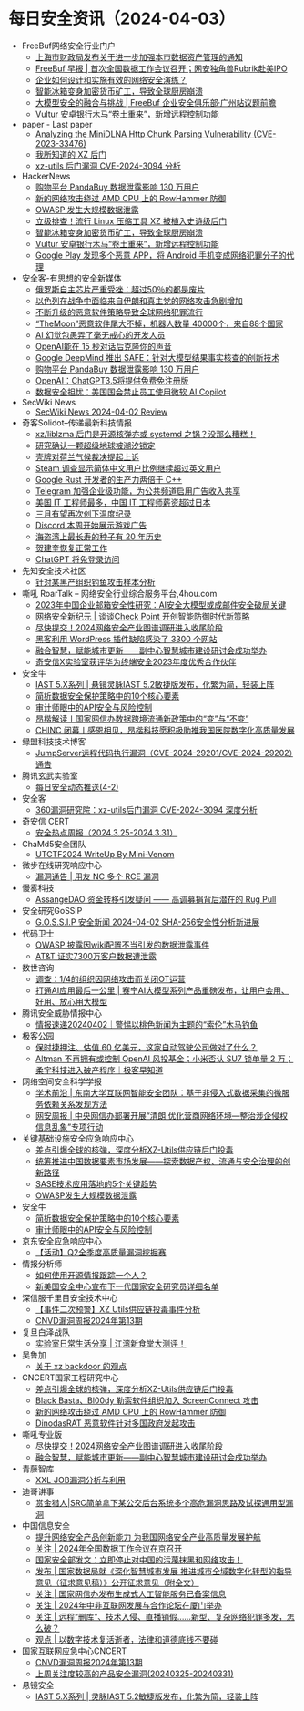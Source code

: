 # 每日安全资讯（2024-04-03）

- FreeBuf网络安全行业门户
  - [上海市财政局发布关于进一步加强本市数据资产管理的通知](https://www.freebuf.com/news/396818.html)
  - [FreeBuf 早报 | 首次全国数据工作会议召开；网安独角兽Rubrik赴美IPO](https://www.freebuf.com/news/396810.html)
  - [企业如何设计和实施有效的网络安全演练？](https://www.freebuf.com/news/396750.html)
  - [智能冰箱变身加密货币矿工，导致全球厨房崩溃](https://www.freebuf.com/news/396741.html)
  - [大模型安全的融合与挑战 | FreeBuf 企业安全俱乐部·广州站议题前瞻](https://www.freebuf.com/fevents/396736.html)
  - [Vultur 安卓银行木马“卷土重来”，新增远程控制功能](https://www.freebuf.com/news/396732.html)
- paper - Last paper
  - [Analyzing the MiniDLNA Http Chunk Parsing Vulnerability (CVE-2023-33476)](https://paper.seebug.org/3141/)
  - [我所知道的 XZ 后门](https://paper.seebug.org/3140/)
  - [xz-utils 后门漏洞 CVE-2024-3094 分析](https://paper.seebug.org/3139/)
- HackerNews
  - [购物平台 PandaBuy 数据泄露影响 130 万用户](https://hackernews.cc/archives/51247)
  - [新的网络攻击绕过 AMD CPU 上的 RowHammer 防御](https://hackernews.cc/archives/51242)
  - [OWASP 发生大规模数据泄露](https://hackernews.cc/archives/51238)
  - [立级排查！流行 Linux 压缩工具 XZ 被植入史诗级后门](https://hackernews.cc/archives/51234)
  - [智能冰箱变身加密货币矿工，导致全球厨房崩溃](https://hackernews.cc/archives/51230)
  - [Vultur 安卓银行木马“卷土重来”，新增远程控制功能](https://hackernews.cc/archives/51226)
  - [Google Play 发现多个恶意 APP，将 Android 手机变成网络犯罪分子的代理](https://hackernews.cc/archives/51218)
- 安全客-有思想的安全新媒体
  - [俄罗斯自主芯片严重受挫：超过50％的都是废片](https://www.anquanke.com/post/id/295252)
  - [以色列在战争中面临来自伊朗和真主党的网络攻击急剧增加](https://www.anquanke.com/post/id/295247)
  - [不断升级的恶意软件策略导致全球网络犯罪流行](https://www.anquanke.com/post/id/295242)
  - [“TheMoon”恶意软件尾大不掉，机器人数量 40000个，来自88个国家](https://www.anquanke.com/post/id/295241)
  - [AI 幻觉包愚弄了毫无戒心的开发人员](https://www.anquanke.com/post/id/295208)
  - [OpenAI能在 15 秒对话后克隆你的声音](https://www.anquanke.com/post/id/295216)
  - [Google DeepMind 推出 SAFE：针对大模型结果事实核查的创新技术](https://www.anquanke.com/post/id/295213)
  - [购物平台 PandaBuy 数据泄露影响 130 万用户](https://www.anquanke.com/post/id/295199)
  - [OpenAI：ChatGPT3.5将提供免费免注册版](https://www.anquanke.com/post/id/295202)
  - [数据安全担忧：美国国会禁止员工使用微软 AI Copilot](https://www.anquanke.com/post/id/295195)
- SecWiki News
  - [SecWiki News 2024-04-02 Review](http://www.sec-wiki.com/?2024-04-02)
- 奇客Solidot–传递最新科技情报
  - [xz/liblzma 后门是开源核弹亦或 systemd 之锅？没那么糟糕！](https://www.solidot.org/story?sid=77766)
  - [研究确认一颗超级地球被潮汐锁定](https://www.solidot.org/story?sid=77765)
  - [壳牌对荷兰气候裁决提起上诉](https://www.solidot.org/story?sid=77764)
  - [Steam 调查显示简体中文用户比例继续超过英文用户](https://www.solidot.org/story?sid=77763)
  - [Google Rust 开发者的生产力两倍于 C++](https://www.solidot.org/story?sid=77762)
  - [Telegram 加强企业级功能，为公共频道启用广告收入共享](https://www.solidot.org/story?sid=77761)
  - [美国 IT 工程师最多，中国 IT 工程师薪资超过日本](https://www.solidot.org/story?sid=77760)
  - [三月有望再次创下温度纪录](https://www.solidot.org/story?sid=77759)
  - [Discord 本周开始展示游戏广告](https://www.solidot.org/story?sid=77758)
  - [海盗湾上最长寿的种子有 20 年历史](https://www.solidot.org/story?sid=77757)
  - [贺建奎恢复正常工作](https://www.solidot.org/story?sid=77756)
  - [ChatGPT 将免登录访问](https://www.solidot.org/story?sid=77755)
- 先知安全技术社区
  - [针对某黑产组织钓鱼攻击样本分析](https://xz.aliyun.com/t/14226)
- 嘶吼 RoarTalk – 网络安全行业综合服务平台,4hou.com
  - [2023年中国企业邮箱安全性研究：AI安全大模型或成邮件安全破局关键](https://www.4hou.com/posts/yAq6)
  - [网络安全新纪元 | 谈谈Check Point 开创智能防御时代新策略](https://www.4hou.com/posts/BXVQ)
  - [尽快提交！2024网络安全产业图谱调研进入收尾阶段](https://www.4hou.com/posts/AXR9)
  - [黑客利用 WordPress 插件缺陷感染了 3300 个网站](https://www.4hou.com/posts/qpyy)
  - [融合智慧，赋能城市更新——副中心智慧城市建设研讨会成功举办](https://www.4hou.com/posts/vxn8)
  - [奇安信X实验室获评华为终端安全2023年度优秀合作伙伴](https://www.4hou.com/posts/z4rq)
- 安全牛
  - [IAST 5.X系列 | 悬镜灵脉IAST 5.2敏捷版发布，化繁为简，轻装上阵](https://www.aqniu.com/vendor/103372.html)
  - [简析数据安全保护策略中的10个核心要素](https://www.aqniu.com/industry/103369.html)
  - [审计师眼中的API安全与风险控制](https://www.aqniu.com/industry/103365.html)
  - [昂楷解读丨国家网信办数据跨境流通新政策中的“变”与“不变”](https://www.aqniu.com/vendor/103358.html)
  - [CHINC 闭幕丨感恩相见，昂楷科技愿积极助推我国医院数字化高质量发展](https://www.aqniu.com/vendor/103349.html)
- 绿盟科技技术博客
  - [JumpServer远程代码执行漏洞（CVE-2024-29201/CVE-2024-29202）通告](https://blog.nsfocus.net/jumpservercve-2024-29201-cve-2024-29202/)
- 腾讯玄武实验室
  - [每日安全动态推送(4-2)](https://mp.weixin.qq.com/s?__biz=MzA5NDYyNDI0MA==&mid=2651959584&idx=1&sn=b33e4992f10b39566f30b28bc3c5f21b&chksm=8baed1bfbcd958a962d9f2d72cff98e7e5f0f68c97a74d5199b453cea1c458a7fc2df6e104aa&scene=58&subscene=0#rd)
- 安全客
  - [360漏洞研究院：xz-utils后门漏洞 CVE-2024-3094 深度分析](https://mp.weixin.qq.com/s?__biz=MzA5ODA0NDE2MA==&mid=2649786451&idx=1&sn=3da0e73bcfa35f5aae42896614877824&chksm=8893b83cbfe4312a6a46c2fc3f1f4bc4472742d4dd0ba3abd1789ef83fe335585f40617f8115&scene=58&subscene=0#rd)
- 奇安信 CERT
  - [安全热点周报（2024.3.25-2024.3.31）](https://mp.weixin.qq.com/s?__biz=MzU5NDgxODU1MQ==&mid=2247500718&idx=1&sn=82589e448d62deeebec7befadf0baded&chksm=fe79e736c90e6e20eaa8fba2c3df3fed3543b615f401f08fec03179399f6b940282189ae82f4&scene=58&subscene=0#rd)
- ChaMd5安全团队
  - [UTCTF2024 WriteUp By Mini-Venom](https://mp.weixin.qq.com/s?__biz=MzIzMTc1MjExOQ==&mid=2247510264&idx=1&sn=3aaa56221cdacdb7a6d2833bc1030b0a&chksm=e89d8020dfea09364d95ff7a212aef99b2666bade5e6a8df1e9f2396284d60718ebf24af67a5&scene=58&subscene=0#rd)
- 微步在线研究响应中心
  - [漏洞通告 | 用友 NC 多个 RCE 漏洞](https://mp.weixin.qq.com/s?__biz=Mzg5MTc3ODY4Mw==&mid=2247505305&idx=1&sn=9e030ba79fb3355849fc79c868a39d0e&chksm=cfcab68df8bd3f9b6adbb348ad96f17bc825f535c3ee96a2ea50f787f62b42727f459fe5f2b3&scene=58&subscene=0#rd)
- 慢雾科技
  - [AssangeDAO 资金转移引发疑问 —— 高调募捐背后潜在的 Rug Pull](https://mp.weixin.qq.com/s?__biz=MzU4ODQ3NTM2OA==&mid=2247499619&idx=1&sn=84ae71acbffbfd86fb32dafdb05c6dfc&chksm=fdde81e4caa908f29d261dec3ea6c14fb8dc64dba47740c1e39a85424c12a30eae4af405dd3b&scene=58&subscene=0#rd)
- 安全研究GoSSIP
  - [G.O.S.S.I.P 安全新闻 2024-04-02 SHA-256安全性分析新进展](https://mp.weixin.qq.com/s?__biz=Mzg5ODUxMzg0Ng==&mid=2247497697&idx=1&sn=359f5f5545675d41b64c58ae8a84cace&chksm=c063d938f714502eb9eb4570b36b40ee392113093cb25c2948c271a23a19a1847de013f98c31&scene=58&subscene=0#rd)
- 代码卫士
  - [OWASP 披露因wiki配置不当引发的数据泄露事件](https://mp.weixin.qq.com/s?__biz=MzI2NTg4OTc5Nw==&mid=2247519214&idx=1&sn=5e17f1de7f2b25619973c7ea0815fc6b&chksm=ea94ba84dde33392efc3bf30ab62d5e1f47a4c391d42f8c7cd0aa8fa1ffb7cf0d4592e7eced1&scene=58&subscene=0#rd)
  - [AT&T 证实7300万客户数据遭泄露](https://mp.weixin.qq.com/s?__biz=MzI2NTg4OTc5Nw==&mid=2247519214&idx=2&sn=80c38135c40f690f33d353613517119f&chksm=ea94ba84dde33392b6a0fbeb923716ee9e05fb74ee41510f715c6d6a3c086152d85fa3958c8e&scene=58&subscene=0#rd)
- 数世咨询
  - [调查：1/4的组织因网络攻击而关闭OT运营](https://mp.weixin.qq.com/s?__biz=MzkxNzA3MTgyNg==&mid=2247509860&idx=1&sn=156ec16cb2fea933149122957016be39&chksm=c144d5d9f6335ccfe8b62ff85094753481747e941d313db950321097032223b33d528839f4aa&scene=58&subscene=0#rd)
  - [打通AI应用最后一公里 | 赛宁AI大模型系列产品重磅发布，让用户会用、好用、放心用大模型](https://mp.weixin.qq.com/s?__biz=MzkxNzA3MTgyNg==&mid=2247509860&idx=2&sn=5555b31d2b32d9d9c8887fdb00924046&chksm=c144d5d9f6335ccf1e169ba1a9195c6c2b15ac0e21097013925e5f3f191a79715ee263346ee2&scene=58&subscene=0#rd)
- 腾讯安全威胁情报中心
  - [情报速递20240402｜警惕以桃色新闻为主题的“索伦”木马钓鱼](https://mp.weixin.qq.com/s?__biz=MzI5ODk3OTM1Ng==&mid=2247503660&idx=1&sn=da0a2e4c18dfc9b43d494a455df1fb5c&chksm=ec9f165fdbe89f49a9ee13c8e49dcee9368aa6ef36577a98fad97e76b969dec4f26847abd2c9&scene=58&subscene=0#rd)
- 极客公园
  - [保时捷押注、估值 60 亿美元，这家自动驾驶公司做对了什么？](https://mp.weixin.qq.com/s?__biz=MTMwNDMwODQ0MQ==&mid=2653038281&idx=1&sn=44c2fb8aad9fea3fb680412362b83bec&chksm=7e575b7f4920d26929e3115334d659a4636e9bc7c7e1b6d6ec84acd38a65bd6bc273bf59ebee&scene=58&subscene=0#rd)
  - [Altman 不再拥有或控制 OpenAI 风投基金；小米否认 SU7 锁单量 2 万；柔宇科技进入破产程序｜极客早知道](https://mp.weixin.qq.com/s?__biz=MTMwNDMwODQ0MQ==&mid=2653038190&idx=1&sn=09bcadecda4cf22ca75203e0fec31514&chksm=7e575bd84920d2ce90291c25ea8c7b65f6c9d70a635599d91223468b561b250c37fc496a1923&scene=58&subscene=0#rd)
- 网络空间安全科学学报
  - [学术前沿 | 东南大学互联网智能安全团队：基于非侵入式数据采集的微服务依赖关系发现方法](https://mp.weixin.qq.com/s?__biz=MzI0NjU2NDMwNQ==&mid=2247499165&idx=1&sn=bff660381cc2665f432232a2832d65e3&chksm=e9bfe923dec860353df3be777e96dc8297fba510f16a72833d54a23b0f76ff3a61cff7cd8851&scene=58&subscene=0#rd)
  - [网安周报 | 中央网信办部署开展“清朗·优化营商网络环境—整治涉企侵权信息乱象”专项行动](https://mp.weixin.qq.com/s?__biz=MzI0NjU2NDMwNQ==&mid=2247499165&idx=2&sn=6072456f16b7158fb2b9ecede5755b9f&chksm=e9bfe923dec86035cbc99629a92ca8d588a8f82ba3e2f1a0cfb0c6f972ce579cda5e793747c8&scene=58&subscene=0#rd)
- 关键基础设施安全应急响应中心
  - [差点引爆全球的核弹，深度分析XZ-Utils供应链后门投毒](https://mp.weixin.qq.com/s?__biz=MzkyMzAwMDEyNg==&mid=2247543127&idx=1&sn=612750d636e6cebb40689b0a418e5ee2&chksm=c1e9a506f69e2c107e6fc6dcdea5e366ff20ab9b41f72df75aeedd97ef9552aff74023dba184&scene=58&subscene=0#rd)
  - [统筹推进中国数据要素市场发展——探索数据产权、流通与安全治理的创新路径](https://mp.weixin.qq.com/s?__biz=MzkyMzAwMDEyNg==&mid=2247543127&idx=2&sn=466070e8db817242aaa23c3b5acb411a&chksm=c1e9a506f69e2c10358711ead06f95ff22a063e09b75630109a927b864cb8a6610431ff83eba&scene=58&subscene=0#rd)
  - [SASE技术应用落地的5个关键趋势](https://mp.weixin.qq.com/s?__biz=MzkyMzAwMDEyNg==&mid=2247543127&idx=3&sn=caac4d653a83d594b4d1338346984b7c&chksm=c1e9a506f69e2c1003000162630984c16831665bf6fce501515d421416747adc1d0372b353ed&scene=58&subscene=0#rd)
  - [OWASP发生大规模数据泄露](https://mp.weixin.qq.com/s?__biz=MzkyMzAwMDEyNg==&mid=2247543127&idx=4&sn=9d1767901378049e756797aae446a34f&chksm=c1e9a506f69e2c10848c5f32402f74e56bd74822c39b9253011eef0e7555b68e13077a864a30&scene=58&subscene=0#rd)
- 安全牛
  - [简析数据安全保护策略中的10个核心要素](https://mp.weixin.qq.com/s?__biz=MjM5Njc3NjM4MA==&mid=2651128909&idx=1&sn=5dfc00a8010e98fe106dcee988ca0ac6&chksm=bd15b49e8a623d88aec5da749e2a809973ef98057026bd2c4909af492bbd40cf524bdde0916b&scene=58&subscene=0#rd)
  - [审计师眼中的API安全与风险控制](https://mp.weixin.qq.com/s?__biz=MjM5Njc3NjM4MA==&mid=2651128909&idx=2&sn=6494add1d8bd66e4e2956b6500747b7d&chksm=bd15b49e8a623d8891f2542bb37e01f2a2b625d67f3c0e8d46b874995142e3ec50d0112dafea&scene=58&subscene=0#rd)
- 京东安全应急响应中心
  - [【活动】Q2全季度高质量漏洞挖掘赛](https://mp.weixin.qq.com/s?__biz=MjM5OTk2MTMxOQ==&mid=2727836385&idx=1&sn=089c8ec0ba7a8c74f3764917b1eaf9d9&chksm=8050ad69b727247f31ac5bafc9492ced375c55abcc703bcafcd5e5828c20e1bc8a2fc0049b77&scene=58&subscene=0#rd)
- 情报分析师
  - [如何使用开源情报跟踪一个人？](https://mp.weixin.qq.com/s?__biz=MzA3Mjc1MTkwOA==&mid=2650547605&idx=1&sn=b7a05251d4ad06784f302a75794ec240&chksm=87110bdeb06682c839c2ddee4b1329d4a48888d79487737db45e254fe79054a1c6d15b411f95&scene=58&subscene=0#rd)
  - [新美国安全中心宣布下一代国家安全研究员详细名单](https://mp.weixin.qq.com/s?__biz=MzA3Mjc1MTkwOA==&mid=2650547605&idx=2&sn=76b791e9e85c51de49b2fa93d5984a7a&chksm=87110bdeb06682c873ad923dd5b8e144587d4b45ed97c3205dc56ccbf759bd3792ad3e379a77&scene=58&subscene=0#rd)
- 深信服千里目安全技术中心
  - [【事件二次预警】XZ Utils供应链投毒事件分析](https://mp.weixin.qq.com/s?__biz=Mzg2NjgzNjA5NQ==&mid=2247522433&idx=1&sn=f095571c8acf317297f450dec2432351&chksm=ce461391f9319a87b0f5d3c4936ccfaa4e354aa321945206d4e406f03dc455a5a7c0fd183832&scene=58&subscene=0#rd)
  - [CNVD漏洞周报2024年第13期](https://mp.weixin.qq.com/s?__biz=Mzg2NjgzNjA5NQ==&mid=2247522433&idx=2&sn=5f17b33b94bd52fdbf63466e33ae718e&chksm=ce461391f9319a8747523cb7f596b01fdbfba3c6bbcf5a8559c97a2fa00dcbbbe4558fd652f7&scene=58&subscene=0#rd)
- 复旦白泽战队
  - [实验室日常生活分享 | 江湾新食堂大测评！](https://mp.weixin.qq.com/s?__biz=MzU4NzUxOTI0OQ==&mid=2247489117&idx=1&sn=41b75979bdd95cc5b71975672a94072f&chksm=fdeb9223ca9c1b355c57115731c9975ba628a70425cea3e2350c14dd690e446a02f30116110b&scene=58&subscene=0#rd)
- 吴鲁加
  - [关于 xz backdoor 的观点](https://mp.weixin.qq.com/s?__biz=Mzg5NDY4ODM1MA==&mid=2247484661&idx=1&sn=2edb6febcd54d35969b3d201e0048af5&chksm=c01a89c4f76d00d2434c48611c1056392912236ad89bdc16a4312b3f0deace4de16f242a9c87&scene=58&subscene=0#rd)
- CNCERT国家工程研究中心
  - [差点引爆全球的核弹，深度分析XZ-Utils供应链后门投毒](https://mp.weixin.qq.com/s?__biz=MzUzNDYxOTA1NA==&mid=2247543844&idx=1&sn=3914eb62bef7a17e3aa7be5452b7812a&chksm=fa939ae5cde413f3147969320c1e7c27e093b311117f6656843c60b8b2ac4074e3a18482e314&scene=58&subscene=0#rd)
  - [Black Basta、Bl00dy 勒索软件组织加入 ScreenConnect 攻击](https://mp.weixin.qq.com/s?__biz=MzUzNDYxOTA1NA==&mid=2247543844&idx=2&sn=3e238a551fdfcef1dc204fdf9297d330&chksm=fa939ae5cde413f35d5feb7f5a884a725920e00a1defdf6e1a8d594a4536ac69b3569c81df14&scene=58&subscene=0#rd)
  - [新的网络攻击绕过 AMD CPU 上的 RowHammer 防御](https://mp.weixin.qq.com/s?__biz=MzUzNDYxOTA1NA==&mid=2247543844&idx=3&sn=6940c8e22a07ec4ebaa941a1e2aca5d1&chksm=fa939ae5cde413f34dfad073eb92bfcd380f1b225d4ddb6e3ac742dd73fcf137fc948d7d0770&scene=58&subscene=0#rd)
  - [DinodasRAT 恶意软件针对多国政府发起攻击](https://mp.weixin.qq.com/s?__biz=MzUzNDYxOTA1NA==&mid=2247543844&idx=4&sn=ecda1a27d06edbc517fbf05dec24d08c&chksm=fa939ae5cde413f3994d23b20109bb4eefe1f13d7b0486ed1e59f5b99a6d3a88255560a810e1&scene=58&subscene=0#rd)
- 嘶吼专业版
  - [尽快提交！2024网络安全产业图谱调研进入收尾阶段](https://mp.weixin.qq.com/s?__biz=MzI0MDY1MDU4MQ==&mid=2247574497&idx=1&sn=eb454d0477d6f59946adf09501da4e67&chksm=e91473dbde63facd2114acaf8dbf2f6c322d3bc82035158ec6991ef0e64ae59843f161d2335c&scene=58&subscene=0#rd)
  - [融合智慧，赋能城市更新——副中心智慧城市建设研讨会成功举办](https://mp.weixin.qq.com/s?__biz=MzI0MDY1MDU4MQ==&mid=2247574497&idx=2&sn=ff57383755e3ea8edbab1776ada42887&chksm=e91473dbde63facdd69cba3ebd5083128a5c50ca1f299c40cca84c17638b85dc65b910de538e&scene=58&subscene=0#rd)
- 青藤智库
  - [XXL-JOB漏洞分析与利用](https://mp.weixin.qq.com/s?__biz=MzUyOTkwNTQ5Mg==&mid=2247489062&idx=1&sn=05deb2b83d036edcced217663e8e060e&chksm=fa58b41dcd2f3d0b66cd584ab373132a3cdb93a347c78a3dd89fef3d582ece6c3c2e565fed7a&scene=58&subscene=0#rd)
- 迪哥讲事
  - [赏金猎人|SRC简单拿下某公交后台系统多个高危漏洞思路及试探通用型漏洞](https://mp.weixin.qq.com/s?__biz=MzIzMTIzNTM0MA==&mid=2247494012&idx=1&sn=3bb81f3d9522298e223796a3265b5e68&chksm=e8a5e31fdfd26a095e7f71621feb5ab6611ddf8125c91627fc10424a8e38bb5c1181818fdf05&scene=58&subscene=0#rd)
- 中国信息安全
  - [提升网络安全产品创新能力 为我国网络安全产业高质量发展护航](https://mp.weixin.qq.com/s?__biz=MzA5MzE5MDAzOA==&mid=2664209581&idx=1&sn=739b5b4ec753d9306d2531abdc6bef0f&chksm=8b599e54bc2e174292b905c9711bbf975a64ad06ad5dae093917d23e938decdd9cbbfc6c3f41&scene=58&subscene=0#rd)
  - [关注 | 2024年全国数据工作会议在京召开](https://mp.weixin.qq.com/s?__biz=MzA5MzE5MDAzOA==&mid=2664209581&idx=2&sn=02c882c23bb9831a65a8bf9612ff95ab&chksm=8b599e54bc2e174204500f04e24948855fa45cf6d863112364cc41851f681cf67ca967b87c5c&scene=58&subscene=0#rd)
  - [国家安全部发文：立即停止对中国的污蔑抹黑和网络攻击！](https://mp.weixin.qq.com/s?__biz=MzA5MzE5MDAzOA==&mid=2664209581&idx=3&sn=d9c60d6c4c66992f7fec40b2ae007864&chksm=8b599e54bc2e17427cf30cb9e5411deb9703ea260adb32a6e929a8793d9381daeb9ca30335ca&scene=58&subscene=0#rd)
  - [发布 | 国家数据局就《深化智慧城市发展 推进城市全域数字化转型的指导意见（征求意见稿）》公开征求意见（附全文）](https://mp.weixin.qq.com/s?__biz=MzA5MzE5MDAzOA==&mid=2664209581&idx=4&sn=f6a9c1cfb00424502018ee6ebe622b91&chksm=8b599e54bc2e17427c9d5d185b8761d18d4ab667aa97ae79bbd62cb695fbf2968d537b1baecb&scene=58&subscene=0#rd)
  - [关注 | 国家网信办发布生成式人工智能服务已备案信息](https://mp.weixin.qq.com/s?__biz=MzA5MzE5MDAzOA==&mid=2664209581&idx=5&sn=fee7b1ce25ddd409be29e07ea56ff59f&chksm=8b599e54bc2e174263e73a6ca5a72ade4044a013fed02ab8394951a0f58af86fdc94eb52ec5c&scene=58&subscene=0#rd)
  - [关注 | 2024年中非互联网发展与合作论坛在厦门举办](https://mp.weixin.qq.com/s?__biz=MzA5MzE5MDAzOA==&mid=2664209581&idx=6&sn=30b5079eca9198b738351ac0e92f6660&chksm=8b599e54bc2e1742f7f04993d28830ef72326254ac34f368fbe06af450078b8d173333400015&scene=58&subscene=0#rd)
  - [关注 | 远程“删库”、技术入侵、直播销假……新型、复杂网络犯罪多发，怎么破？](https://mp.weixin.qq.com/s?__biz=MzA5MzE5MDAzOA==&mid=2664209581&idx=7&sn=4e484e022eff1365e2c958a1ba2757ac&chksm=8b599e54bc2e17429f7225fbe59ee85bf2d19de81dcf039c0e441096d062ed50963061369434&scene=58&subscene=0#rd)
  - [观点 | 以数字技术复活逝者，法律和道德底线不要碰](https://mp.weixin.qq.com/s?__biz=MzA5MzE5MDAzOA==&mid=2664209581&idx=8&sn=d76c5f33cd4d6f744ef76298ee62b24c&chksm=8b599e54bc2e1742a6e88eb867fe7a0d110a849ab42bf224a8c2cc41c184e614735e99c22363&scene=58&subscene=0#rd)
- 国家互联网应急中心CNCERT
  - [CNVD漏洞周报2024年第13期](https://mp.weixin.qq.com/s?__biz=MzIwNDk0MDgxMw==&mid=2247499068&idx=1&sn=eb6e2acf4712ced5a936c1b0875c3383&chksm=973ace5ea04d4748b73930881c92803377630b1671c2b7c2a97b74707e806f9d139ce22b8ded&scene=58&subscene=0#rd)
  - [上周关注度较高的产品安全漏洞(20240325-20240331)](https://mp.weixin.qq.com/s?__biz=MzIwNDk0MDgxMw==&mid=2247499068&idx=2&sn=815e3f0b57166957f02297d0860cb4bd&chksm=973ace5ea04d47488bb8d14bc822f4131017f4be04065957e9685a9397561218e0f7b6dc5271&scene=58&subscene=0#rd)
- 悬镜安全
  - [IAST 5.X系列 | 灵脉IAST 5.2敏捷版发布，化繁为简，轻装上阵](https://mp.weixin.qq.com/s?__biz=MzA3NzE2ODk1Mg==&mid=2647790249&idx=1&sn=d7ad86f4d2b5cb5ca229a4590f0b9a81&chksm=87709afeb00713e8ce9cce94d5c902e049230dce74778194c8cb665932c16f1f045068a8e8b7&scene=58&subscene=0#rd)
